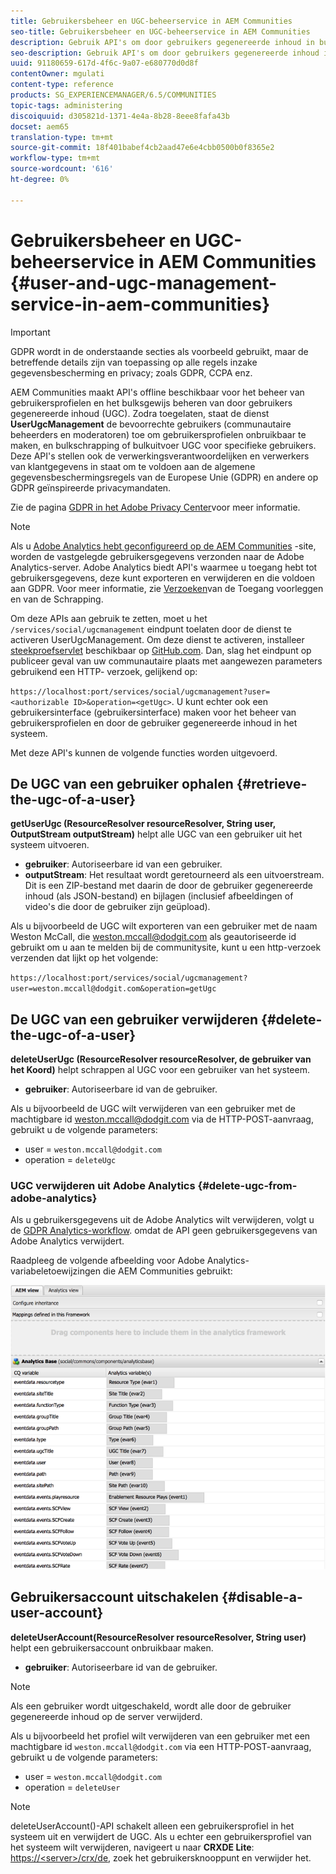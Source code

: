 ```yaml
---
title: Gebruikersbeheer en UGC-beheerservice in AEM Communities
seo-title: Gebruikersbeheer en UGC-beheerservice in AEM Communities
description: Gebruik API's om door gebruikers gegenereerde inhoud in bulk te verwijderen en te exporteren en gebruikersaccount uit te schakelen.
seo-description: Gebruik API's om door gebruikers gegenereerde inhoud in bulk te verwijderen en te exporteren en gebruikersaccount uit te schakelen.
uuid: 91180659-617d-4f6c-9a07-e680770d0d8f
contentOwner: mgulati
content-type: reference
products: SG_EXPERIENCEMANAGER/6.5/COMMUNITIES
topic-tags: administering
discoiquuid: d305821d-1371-4e4a-8b28-8eee8fafa43b
docset: aem65
translation-type: tm+mt
source-git-commit: 18f401babef4cb2aad47e6e4cbb0500b0f8365e2
workflow-type: tm+mt
source-wordcount: '616'
ht-degree: 0%

---
```



# Gebruikersbeheer en UGC-beheerservice in AEM Communities {#user-and-ugc-management-service-in-aem-communities}

>[!IMPORTANT]
>
>GDPR wordt in de onderstaande secties als voorbeeld gebruikt, maar de betreffende details zijn van toepassing op alle regels inzake gegevensbescherming en privacy; zoals GDPR, CCPA enz.


AEM Communities maakt API&#39;s offline beschikbaar voor het beheer van gebruikersprofielen en het bulksgewijs beheren van door gebruikers gegenereerde inhoud (UGC). Zodra toegelaten, staat de dienst **UserUgcManagement** de bevoorrechte gebruikers (communautaire beheerders en moderatoren) toe om gebruikersprofielen onbruikbaar te maken, en bulkschrapping of bulkuitvoer UGC voor specifieke gebruikers. Deze API&#39;s stellen ook de verwerkingsverantwoordelijken en verwerkers van klantgegevens in staat om te voldoen aan de algemene gegevensbeschermingsregels van de Europese Unie (GDPR) en andere op GDPR geïnspireerde privacymandaten.

Zie de pagina [GDPR in het Adobe Privacy Center](https://www.adobe.com/privacy/general-data-protection-regulation.html)voor meer informatie.

>[!NOTE]
>
>Als u [Adobe Analytics hebt geconfigureerd op de AEM Communities](/help/communities/analytics.md) -site, worden de vastgelegde gebruikersgegevens verzonden naar de Adobe Analytics-server. Adobe Analytics biedt API&#39;s waarmee u toegang hebt tot gebruikersgegevens, deze kunt exporteren en verwijderen en die voldoen aan GDPR. Voor meer informatie, zie [Verzoeken](https://docs.adobe.com/content/help/en/analytics/admin/data-governance/gdpr-submit-access-delete.html)van de Toegang voorleggen en van de Schrapping.


Om deze APIs aan gebruik te zetten, moet u het `/services/social/ugcmanagement` eindpunt toelaten door de dienst te activeren UserUgcManagement. Om deze dienst te activeren, installeer [steekproefservlet](https://github.com/Adobe-Marketing-Cloud/aem-communities-ugc-migration/tree/main/bundles/communities-ugc-management-servlet) beschikbaar op [GitHub.com](https://github.com/Adobe-Marketing-Cloud/aem-communities-ugc-migration/tree/main/bundles/communities-ugc-management-servlet). Dan, slag het eindpunt op publiceer geval van uw communautaire plaats met aangewezen parameters gebruikend een HTTP- verzoek, gelijkend op:

`https://localhost:port/services/social/ugcmanagement?user=<authorizable ID>&operation=<getUgc>`. U kunt echter ook een gebruikersinterface (gebruikersinterface) maken voor het beheer van gebruikersprofielen en door de gebruiker gegenereerde inhoud in het systeem.

Met deze API&#39;s kunnen de volgende functies worden uitgevoerd.

## De UGC van een gebruiker ophalen {#retrieve-the-ugc-of-a-user}

**getUserUgc (ResourceResolver resourceResolver, String user, OutputStream outputStream)** helpt alle UGC van een gebruiker uit het systeem uitvoeren.

* **gebruiker**: Autoriseerbare id van een gebruiker.
* **outputStream**: Het resultaat wordt geretourneerd als een uitvoerstream. Dit is een ZIP-bestand met daarin de door de gebruiker gegenereerde inhoud (als JSON-bestand) en bijlagen (inclusief afbeeldingen of video&#39;s die door de gebruiker zijn geüpload).

Als u bijvoorbeeld de UGC wilt exporteren van een gebruiker met de naam Weston McCall, die weston.mccall@dodgit.com als geautoriseerde id gebruikt om u aan te melden bij de communitysite, kunt u een http-verzoek verzenden dat lijkt op het volgende:

`https://localhost:port/services/social/ugcmanagement?user=weston.mccall@dodgit.com&operation=getUgc`

## De UGC van een gebruiker verwijderen {#delete-the-ugc-of-a-user}

**deleteUserUgc (ResourceResolver resourceResolver, de gebruiker van het Koord)** helpt schrappen al UGC voor een gebruiker van het systeem.

* **gebruiker**: Autoriseerbare id van de gebruiker.

Als u bijvoorbeeld de UGC wilt verwijderen van een gebruiker met de machtigbare id weston.mccall@dodgit.com via de HTTP-POST-aanvraag, gebruikt u de volgende parameters:

* user = `weston.mccall@dodgit.com`
* operation = `deleteUgc`

### UGC verwijderen uit Adobe Analytics {#delete-ugc-from-adobe-analytics}

Als u gebruikersgegevens uit de Adobe Analytics wilt verwijderen, volgt u de [GDPR Analytics-workflow](https://docs.adobe.com/content/help/en/analytics/admin/data-governance/an-gdpr-workflow.html). omdat de API geen gebruikersgegevens van Adobe Analytics verwijdert.

Raadpleeg de volgende afbeelding voor Adobe Analytics-variabeletoewijzingen die AEM Communities gebruikt:

![AEM gemeenschappen variabele mapping voor Adobe Analytics](assets/analytics-communities-mapping.png)

## Gebruikersaccount uitschakelen {#disable-a-user-account}

**deleteUserAccount(ResourceResolver resourceResolver, String user)** helpt een gebruikersaccount onbruikbaar maken.

* **gebruiker**: Autoriseerbare id van de gebruiker.

>[!NOTE]
>
>Als een gebruiker wordt uitgeschakeld, wordt alle door de gebruiker gegenereerde inhoud op de server verwijderd.


Als u bijvoorbeeld het profiel wilt verwijderen van een gebruiker met een machtigbare id `weston.mccall@dodgit.com` via een HTTP-POST-aanvraag, gebruikt u de volgende parameters:

* user = `weston.mccall@dodgit.com`
* operation = `deleteUser`

>[!NOTE]
>
>deleteUserAccount()-API schakelt alleen een gebruikersprofiel in het systeem uit en verwijdert de UGC. Als u echter een gebruikersprofiel van het systeem wilt verwijderen, navigeert u naar **CRXDE Lite**: [https://&lt;server>/crx/de](https://localhost:4502/crx/de), zoek het gebruikersknooppunt en verwijder het.


